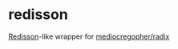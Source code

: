 # redisson
[Redisson](https://github.com/redisson/redisson)-like wrapper for [mediocregopher/radix](https://github.com/mediocregopher/radix)
